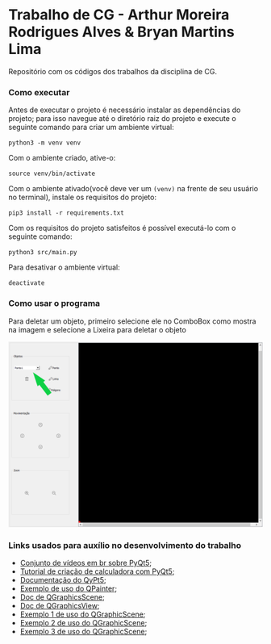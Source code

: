 # Trabalho de CG - Arthur Moreira Rodrigues Alves & Bryan Martins Lima
Repositório com os códigos dos trabalhos da disciplina de CG.

### Como executar
Antes de executar o projeto é necessário instalar as dependências do projeto; para isso navegue até o diretório raiz do
projeto e execute o seguinte comando para criar um ambiente virtual:
```
python3 -m venv venv
```
Com o ambiente criado, ative-o:
```
source venv/bin/activate
```
Com o ambiente ativado(você deve ver um ```(venv)``` na frente de seu usuário no terminal), instale os requisitos do
projeto:
```
pip3 install -r requirements.txt
```
Com os requisitos do projeto satisfeitos é possível executá-lo com o seguinte comando:
```
python3 src/main.py
```
Para desativar o ambiente virtual:
```
deactivate
```

### Como usar o programa
Para deletar um objeto, primeiro selecione ele no ComboBox como mostra na imagem e selecione a Lixeira para deletar o
objeto

![Image of DelObj](https://github.com/artmra/trabalho_cg/raw/main/src/images/delObj.png)

### Links usados para auxílio no desenvolvimento do trabalho
- [Conjunto de vídeos em br sobre PyQt5](https://www.youtube.com/playlist?list=PLwsAoT89dh3qJ8JcprQ8AuHY8AGasvx4G);
- [Tutorial de criação de calculadora com PyQt5](https://realpython.com/python-pyqt-gui-calculator/);
- [Documentação do QyPt5](https://www.riverbankcomputing.com/static/Docs/PyQt5/api/qtwidgets/qwidget.html?highlight=qwidget#signals);
- [Exemplo de uso do QPainter](https://zetcode.com/gui/pyqt5/painting/);
- [Doc de QGraphicsScene](https://doc.qt.io/qtforpython-5/PySide2/QtWidgets/QGraphicsScene.html);
- [Doc de QGraphicsView](https://doc.qt.io/qtforpython-5/PySide2/QtWidgets/QGraphicsView.html);
- [Exemplo 1 de uso do QGraphicScene](https://www.youtube.com/watch?v=naHtXpCiPuM);
- [Exemplo 2 de uso do QGraphicScene](https://www.youtube.com/watch?v=IKqkOI_o6_A);
- [Exemplo 3 de uso do QGraphicScene](https://www.youtube.com/watch?v=RO_x6ueITHQ);
